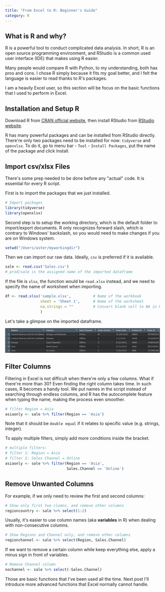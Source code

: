 ```yaml
---
title: "From Excel to R: Beginner's Guide"
category: R
---
```


## What is R and why?

R is a powerful tool to conduct complicated data analysis. In short, R is an open source programming environment, and RStudio is a common used user interface (IDE) that makes using R easier.

Many people would compare R with Python, to my understanding, both has pros and cons. I chose R simply because it fits my goal better, and I felt the language is easier to read thanks to R's packages.

I am a heavily Excel user, so this section will be focus on the basic functions that I used to perform in Excel.

## Installation and Setup R

Download R from [CRAN official website](https://cloud.r-project.org), then install RStudio from [RStudio website](https://rstudio.com/products/rstudio/).

R has many powerful packages and can be installed from RStudio directly. There're only two packages need to be installed for now: `tidyverse` and `openxlsx`. To do it, go to menu bar - `Tool` - `Install Packages`, put the name of the package and click Install.

## Import csv/xlsx Files

There's some prep needed to be done before any "actual" code. It is essential for every R script.

First is to import the packages that we just installed.

```r
# Import packages
library(tidyverse)
library(openxlsx)
```

Second step is to setup the working directory, which is the default folder to import/export documents. R only recognizes forward slash, which is contrary to Windows' backslash, so you would need to make changes if you are on Windows system.

```r
setwd("/Users/aster/myworkingdir")
```

Then we can import our raw data. Ideally, `csv` is preferred if it is available.

```r
sale <- read.csv('Sales.csv')
# prod/sale is the assigned name of the imported dataframe
```

If the file is `xlsx`, the function would be `read.xlsx` instead, and we need to specify the name of worksheet when importing.

```r
df <- read.xlsx('sample.xlsx',          # Name of the workbook
                sheet = 'Sheet 1',      # Name of the worksheet
                na.strings = ""         # Convert blank cell to NA in R
                )
```

Let's take a glimpse on the imported dataframe.

![](/assets/sale.head.png)

## Filter Columns

Filtering in Excel is not difficult when there're only a few columns. What if there're more than 30? Even finding the right column takes time. In such cases, R becomes a handy tool. We put names in the script instead of searching through endless columns, and R has the autocomplete feature when typing the name, making the process even smoother.

```r
# filter Region = Asia
asiaonly <- sale %>% filter(Region == 'Asia')
```

Note that it should be `double equal` if it relates to specific value (e.g. strings, integer).

To apply multiple filters, simply add more conditions inside the bracket.

```r
# multiple filters:
# filter 1: Region = Asia
# filter 2: Sales Channel = Online
asiaonly <- sale %>% filter(Region == 'Asia',
                            Sales.Channel == 'Online')
```

## Remove Unwanted Columns

For example, if we only need to review the first and second columns:

```r
# Show only first two clumns, and remove other columns
regioncountry <- sale %>% select(1:2)
```

Usually, it's easier to use column names (aka **variables** in R) when dealing with non-consecutive columns.

```r
# Show Regions and Channel only, and remove other columns
regionchannel <- sale %>% select(Region, Sales.Channel)
```

If we want to remove a certain column while keep everything else, apply a minus sign in front of variables.

```r
# Remove Channel column
nochannel <- sale %>% select(-Sales.Channel)
```

Those are basic functions that I've been used all the time. Next post I'll introduce more advanced functions that Excel normally cannot handle.
